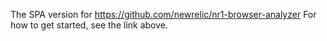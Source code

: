 The SPA version for https://github.com/newrelic/nr1-browser-analyzer
For how to get started, see the link above.
